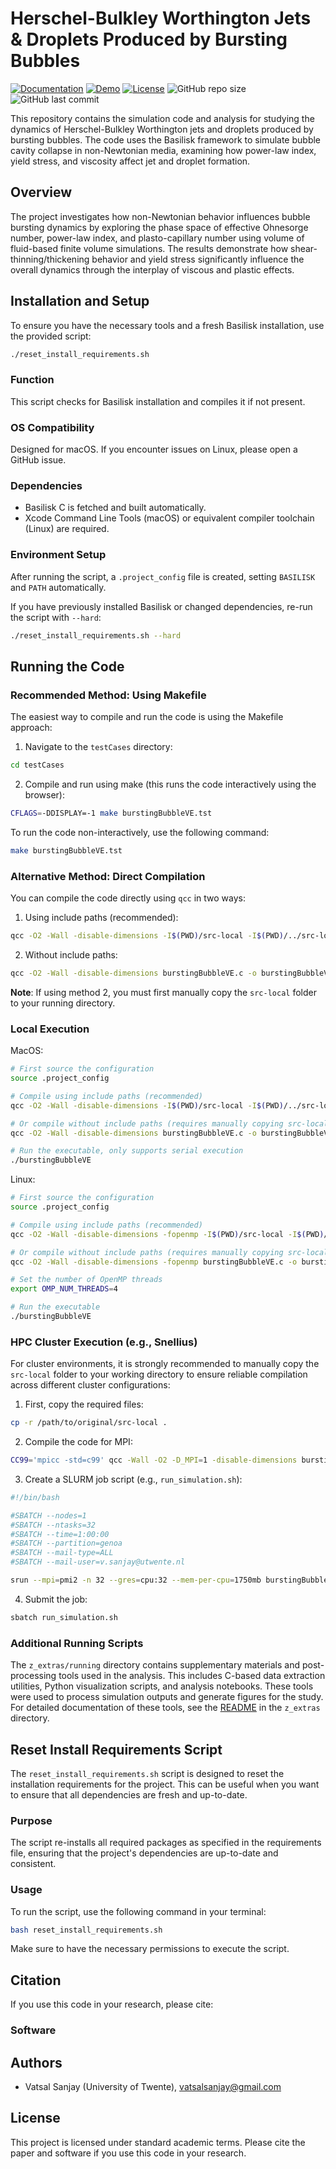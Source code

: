# Herschel-Bulkley Worthington Jets & Droplets Produced by Bursting Bubbles

[![Documentation](https://img.shields.io/badge/Documentation-Link-purple?style=flat&logo=obsidian)](https://publish.obsidian.md/comphy-lab/Herschel%E2%80%93Bulkley+formulation)
[![Demo](https://img.shields.io/badge/Demo-YouTube-red?style=flat&logo=youtube)](https://youtu.be/NmvCVsiEZIA)
[![License](https://img.shields.io/github/license/comphy-lab/BurstingBubble_Herschel-Bulkley?style=flat)](LICENSE)
![GitHub repo size](https://img.shields.io/github/repo-size/comphy-lab/BurstingBubble_Herschel-Bulkley)
![GitHub last commit](https://img.shields.io/github/last-commit/comphy-lab/BurstingBubble_Herschel-Bulkley)

This repository contains the simulation code and analysis for studying the dynamics of Herschel-Bulkley Worthington jets and droplets produced by bursting bubbles. The code uses the Basilisk framework to simulate bubble cavity collapse in non-Newtonian media, examining how power-law index, yield stress, and viscosity affect jet and droplet formation.

<!-- [![](https://img.shields.io/badge/arXiv-4b4b4b?style=flat&logo=arxiv&link=https://arxiv.org/pdf/22408.05089.pdf)](https://arxiv.org/pdf/2408.05089.pdf) -->
<!-- [![](https://img.shields.io/badge/Journal%20of%20Fluid%20Mechanics-ADD-DOI-HERE-WHEN-PUBLISHED-blue)](https://doi.org/ADD-DOI-HERE-WHEN-PUBLISHED) -->


## Overview

The project investigates how non-Newtonian behavior influences bubble bursting dynamics by exploring the phase space of effective Ohnesorge number, power-law index, and plasto-capillary number using volume of fluid-based finite volume simulations. The results demonstrate how shear-thinning/thickening behavior and yield stress significantly influence the overall dynamics through the interplay of viscous and plastic effects.

## Installation and Setup

To ensure you have the necessary tools and a fresh Basilisk installation, use the provided script:

```bash
./reset_install_requirements.sh
```

### Function
This script checks for Basilisk installation and compiles it if not present.

### OS Compatibility
Designed for macOS. If you encounter issues on Linux, please open a GitHub issue.

### Dependencies
- Basilisk C is fetched and built automatically.
- Xcode Command Line Tools (macOS) or equivalent compiler toolchain (Linux) are required.

### Environment Setup
After running the script, a `.project_config` file is created, setting `BASILISK` and `PATH` automatically.

If you have previously installed Basilisk or changed dependencies, re-run the script with `--hard`:

```bash
./reset_install_requirements.sh --hard
```

## Running the Code

### Recommended Method: Using Makefile

The easiest way to compile and run the code is using the Makefile approach:

1. Navigate to the `testCases` directory:
```bash
cd testCases
```

2. Compile and run using make (this runs the code interactively using the browser):
```bash
CFLAGS=-DDISPLAY=-1 make burstingBubbleVE.tst
```

To run the code non-interactively, use the following command:
```bash
make burstingBubbleVE.tst
```

### Alternative Method: Direct Compilation

You can compile the code directly using `qcc` in two ways:

1. Using include paths (recommended):
```bash
qcc -O2 -Wall -disable-dimensions -I$(PWD)/src-local -I$(PWD)/../src-local burstingBubbleVE.c -o burstingBubbleVE -lm
```

2. Without include paths:
```bash
qcc -O2 -Wall -disable-dimensions burstingBubbleVE.c -o burstingBubbleVE -lm
```
**Note**: If using method 2, you must first manually copy the `src-local` folder to your running directory.

### Local Execution

MacOS:

```bash
# First source the configuration
source .project_config

# Compile using include paths (recommended)
qcc -O2 -Wall -disable-dimensions -I$(PWD)/src-local -I$(PWD)/../src-local burstingBubbleVE.c -o burstingBubbleVE -lm

# Or compile without include paths (requires manually copying src-local folder)
qcc -O2 -Wall -disable-dimensions burstingBubbleVE.c -o burstingBubbleVE -lm

# Run the executable, only supports serial execution
./burstingBubbleVE
```

Linux:

```bash
# First source the configuration
source .project_config

# Compile using include paths (recommended)
qcc -O2 -Wall -disable-dimensions -fopenmp -I$(PWD)/src-local -I$(PWD)/../src-local burstingBubbleVE.c -o burstingBubbleVE -lm

# Or compile without include paths (requires manually copying src-local folder)
qcc -O2 -Wall -disable-dimensions -fopenmp burstingBubbleVE.c -o burstingBubbleVE -lm

# Set the number of OpenMP threads
export OMP_NUM_THREADS=4

# Run the executable
./burstingBubbleVE
```

### HPC Cluster Execution (e.g., Snellius)

For cluster environments, it is strongly recommended to manually copy the `src-local` folder to your working directory to ensure reliable compilation across different cluster configurations:

1. First, copy the required files:
```bash
cp -r /path/to/original/src-local .
```

2. Compile the code for MPI:
```bash
CC99='mpicc -std=c99' qcc -Wall -O2 -D_MPI=1 -disable-dimensions burstingBubbleVE.c -o burstingBubbleVE -lm
```

3. Create a SLURM job script (e.g., `run_simulation.sh`):
```bash
#!/bin/bash

#SBATCH --nodes=1
#SBATCH --ntasks=32
#SBATCH --time=1:00:00
#SBATCH --partition=genoa
#SBATCH --mail-type=ALL
#SBATCH --mail-user=v.sanjay@utwente.nl

srun --mpi=pmi2 -n 32 --gres=cpu:32 --mem-per-cpu=1750mb burstingBubbleVE
```

4. Submit the job:
```bash
sbatch run_simulation.sh
```

### Additional Running Scripts

The `z_extras/running` directory contains supplementary materials and post-processing tools used in the analysis. This includes C-based data extraction utilities, Python visualization scripts, and analysis notebooks. These tools were used to process simulation outputs and generate figures for the study. For detailed documentation of these tools, see the [README](z_extras/README.md) in the `z_extras` directory.

## Reset Install Requirements Script

The `reset_install_requirements.sh` script is designed to reset the installation requirements for the project. This can be useful when you want to ensure that all dependencies are fresh and up-to-date.

### Purpose

The script re-installs all required packages as specified in the requirements file, ensuring that the project's dependencies are up-to-date and consistent.

### Usage

To run the script, use the following command in your terminal:

```bash
bash reset_install_requirements.sh
```

Make sure to have the necessary permissions to execute the script.

## Citation

If you use this code in your research, please cite:

### Software
<!-- Add software citation when available -->

## Authors

- Vatsal Sanjay (University of Twente), [vatsalsanjay@gmail.com](mailto:vatsalsanjay@gmail.com)

## License

This project is licensed under standard academic terms. Please cite the paper and software if you use this code in your research. 
